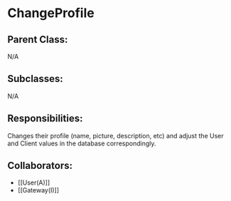 # ChangeProfile 

## Parent Class:
N/A

## Subclasses:
N/A

## Responsibilities:
Changes their profile (name, picture, description, etc) and adjust the User and Client values in the database correspondingly.

## Collaborators:
- [[User(A)]]
- [[Gateway(I)]]
